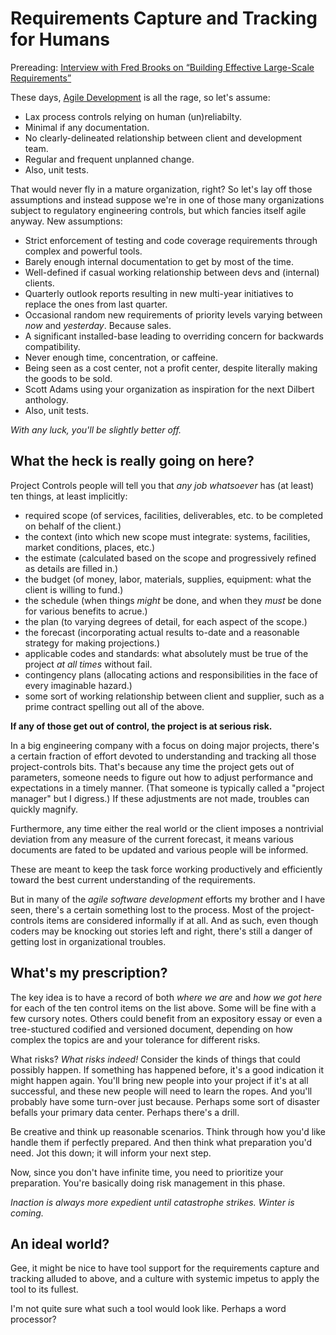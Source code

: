 # Requirements Capture and Tracking for Humans

Prereading:
[Interview with Fred Brooks on “Building Effective Large-Scale Requirements”](https://link.springer.com/article/10.1007/s12599-010-0104-x)

These days, [Agile Development](agile_the_terrible.md) is all the rage, so let's assume:

* Lax process controls relying on human (un)reliabilty.
* Minimal if any documentation.
* No clearly-delineated relationship between client and development team.
* Regular and frequent unplanned change.
* Also, unit tests.

That would never fly in a mature organization, right? So let's lay off those assumptions and instead suppose we're in one of those many organizations subject to regulatory engineering controls, but which fancies itself agile anyway. New assumptions:

* Strict enforcement of testing and code coverage requirements through complex and powerful tools.
* Barely enough internal documentation to get by most of the time.
* Well-defined if casual working relationship between devs and (internal) clients.
* Quarterly outlook reports resulting in new multi-year initiatives to replace the ones from last quarter.
* Occasional random new requirements of priority levels varying between *now* and *yesterday*. Because sales.
* A significant installed-base leading to overriding concern for backwards compatibility.
* Never enough time, concentration, or caffeine.
* Being seen as a cost center, not a profit center, despite literally making the goods to be sold.
* Scott Adams using your organization as inspiration for the next Dilbert anthology.
* Also, unit tests.

*With any luck, you'll be slightly better off.*

## What the heck is really going on here?

Project Controls people will tell you that *any job whatsoever* has (at least) ten things, at least implicitly:

* required scope (of services, facilities, deliverables, etc. to be completed on behalf of the client.)
* the context (into which new scope must integrate: systems, facilities, market conditions, places, etc.)
* the estimate (calculated based on the scope and progressively refined as details are filled in.)
* the budget (of money, labor, materials, supplies, equipment: what the client is willing to fund.)
* the schedule (when things *might* be done, and when they *must* be done for various benefits to acrue.)
* the plan (to varying degrees of detail, for each aspect of the scope.)
* the forecast (incorporating actual results to-date and a reasonable strategy for making projections.)
* applicable codes and standards: what absolutely must be true of the project *at all times* without fail.
* contingency plans (allocating actions and responsibilities in the face of every imaginable hazard.)
* some sort of working relationship between client and supplier, such as a prime contract spelling out all of the above.

**If any of those get out of control, the project is at serious risk.**

In a big engineering company with a focus on doing major projects, there's a certain fraction of effort devoted to understanding and tracking all those project-controls bits. That's because any time the project gets out of parameters, someone needs to figure out how to adjust performance and expectations in a timely manner. (That someone is typically called a "project manager" but I digress.) If these adjustments are not made, troubles can quickly magnify.

Furthermore, any time either the real world or the client imposes a nontrivial deviation from any measure of the current forecast, it means various documents are fated to be updated and various people will be informed.

These are meant to keep the task force working productively and efficiently toward the best current understanding of the requirements.

But in many of the *agile software development* efforts my brother and I have seen, there's a certain something lost to the process. Most of the project-controls items are considered informally if at all. And as such, even though coders may be knocking out stories left and right, there's still a danger of getting lost in organizational troubles.

## What's my prescription?

The key idea is to have a record of both *where we are* and *how we got here* for each of the ten control items on the list above. Some will be fine with a few cursory notes. Others could benefit from an expository essay or even a tree-stuctured codified and versioned document, depending on how complex the topics are and your tolerance for different risks.

What risks? *What risks indeed!* Consider the kinds of things that could possibly happen. If something has happened before, it's a good indication it might happen again. You'll bring new people into your project if it's at all successful, and these new people will need to learn the ropes. And you'll probably have some turn-over just because. Perhaps some sort of disaster befalls your primary data center. Perhaps there's a drill.

Be creative and think up reasonable scenarios. Think through how you'd like handle them if perfectly prepared. And then think what preparation you'd need. Jot this down; it will inform your next step.

Now, since you don't have infinite time, you need to prioritize your preparation. You're basically doing risk management in this phase. 

*Inaction is always more expedient until catastrophe strikes. Winter is coming.*

## An ideal world?

Gee, it might be nice to have tool support for the requirements capture and tracking alluded to above, and a culture with systemic impetus to apply the tool to its fullest.

I'm not quite sure what such a tool would look like. Perhaps a word processor?

